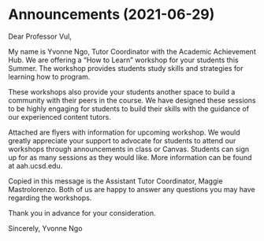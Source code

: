 # Announcements (2021-06-29)


Dear Professor Vul,

My name is Yvonne Ngo, Tutor Coordinator with the Academic Achievement Hub. We are offering a “How to Learn” workshop for your students this Summer. The workshop provides students study skills and strategies for learning how to program.

These workshops also provide your students another space to build a community with their peers in the course. We have designed these sessions to be highly engaging for students to build their skills with the guidance of our experienced content tutors.

Attached are flyers with information for upcoming workshop. We would greatly appreciate your support to advocate for students to attend our workshops through announcements in class or Canvas. Students can sign up for as many sessions as they would like. More information can be found at aah.ucsd.edu.

Copied in this message is the Assistant Tutor Coordinator, Maggie Mastrolorenzo. Both of us are happy to answer any questions you may have regarding the workshops.

Thank you in advance for your consideration.

Sincerely,
Yvonne Ngo
